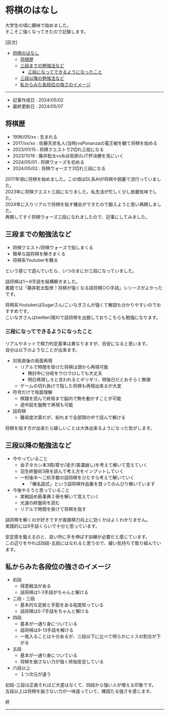 # 将棋のはなし

大学生の頃に趣味で始めました。  
そこそこ強くなってきたので記録します。  

[目次]
- [将棋のはなし](#将棋のはなし)
  - [将棋歴](#将棋歴)
  - [三段までの勉強法など](#三段までの勉強法など)
    - [三段になってできるようになったこと](#三段になってできるようになったこと)
  - [三段以降の勉強法など](#三段以降の勉強法など)
  - [私からみた各段位の強さのイメージ](#私からみた各段位の強さのイメージ)

----

- 記事作成日 : 2024/05/02
- 最終更新日 : 2024/05/07

## 将棋歴

- 1996/05/xx : 生まれる
- 2017/xx/xx : 佐藤天彦名人(当時)vsPonanzaの電王戦を観て将棋を始める
- 2023/01/15 : 将棋クエストで2切れ三段になる
- 2023/11/19 : 藤井聡太vs糸谷哲郎のJT杯決勝を見にいく 
- 2024/05/01 : 将棋ウォーズを初める
- 2024/05/02 : 将棋ウォーズで3切れ三段になる

2017年頃に将棋を始めました。この頃はDL系AIが将棋や囲碁で流行っていました。  
2023年に将棋クエスト三段になりました。私生活が忙しく少し放置気味でした。  
2024年に入りリアルで将棋を指す機会ができたので鍛えようと思い再開しました。  
再開してすぐ将棋ウォーズ三段になれましたので、記事にしてみました。  

## 三段までの勉強法など

- 将棋クエスト/将棋ウォーズで指しまくる
- 簡単な詰将棋を解きまくる
- 将棋系Youtuberを観る

という感じで遊んでいたら、いつのまにか三段になっていました。  

詰将棋は1〜9手詰を結構解きました。  
書籍では「藤井聡太監修！将棋が強くなる詰将棋○○手詰」シリーズがよかったです。  

将棋系YoutuberはSugarさん/こいなぎさんが強くて解説も分かりやすいのでおすすめです。  
こいなぎさんはtwitter(現X)で詰将棋を出題しておりこちらも勉強になります。  

### 三段になってできるようになったこと

リアルやネットで棋力判定基準は異なりますが、目安になると思います。  
自分は以下のようなことが出来ます。  

- 対局直後の局面再現
  - リアルで時間を掛けた将棋は頭から再現可能
    - 検討中に分岐をウロウロしても大丈夫
    - 明日再現しろと言われるとギリギリ、明後日だとおそらく無理
  - ゲームの切れ負けで指した将棋も再現出来るが大変
- 符号だけで局面理解
  - 棋譜を読んで終局まで脳内で駒を動かすことが可能
  - 途中図を盤駒で再現も可能
- 詰将棋
  - 難易度次第だが、紛れまで全部頭の中で読んで解ける

将棋を指す方が出来たら嬉しいことは大体出来るようになった気がします。  

## 三段以降の勉強法など

- 今やっていること
  - 金子タカシ本3冊(寄せ/凌ぎ/美濃崩し)を考えて解いて覚えていく
  - 羽生終盤術3冊を読んで考え方をインプットしていく
  - 一桁後半〜二桁手数の詰将棋をひたすら考えて解いていく
    - 「榛名図式」という詰将棋作品集を買ってのんびり解いています
- 今後やろうと思っていること
  - 実戦詰め筋事典２冊を解いて覚えていく
  - 光速の終盤術を読む
  - リアルで時間を掛けて将棋を指す

詰将棋を解くのが好きですが直接棋力向上に効くかはよくわかりません。  
実践的には9手詰くらいで十分と思っています。  

安定感を鍛えるのと、良い所に手を伸ばす訓練が必要だと感じています。  
この辺りをやれば四段-五段にはなれると思うので、緩い気持ちで取り組んでいます。  

## 私からみた各段位の強さのイメージ

- 初段
  - 得意戦法がある
  - 詰将棋は1-3手詰がちゃんと解ける
- 二段・三段
  - 基本的な定跡と手筋をある程度知っている
  - 詰将棋は5-7手詰をちゃんと解ける
- 四段
  - 基本が一通り身についている
  - 詰将棋は9-13手詰を解ける
  - 一発入ることは十分あるが、三段以下に比べて明らかにミスの割合が下がる
- 五段
  - 基本が一通り身についている
  - 将棋を崩さない力が強く終始安定している
- 六段以上
  - １つ次元が違う

初段-三段は正直それほど大差はなくて、四段から強い人が増える印象です。  
五段以上は将棋を崩さない力が一味違っていて、確固たる強さを感じます。  

終  

---
